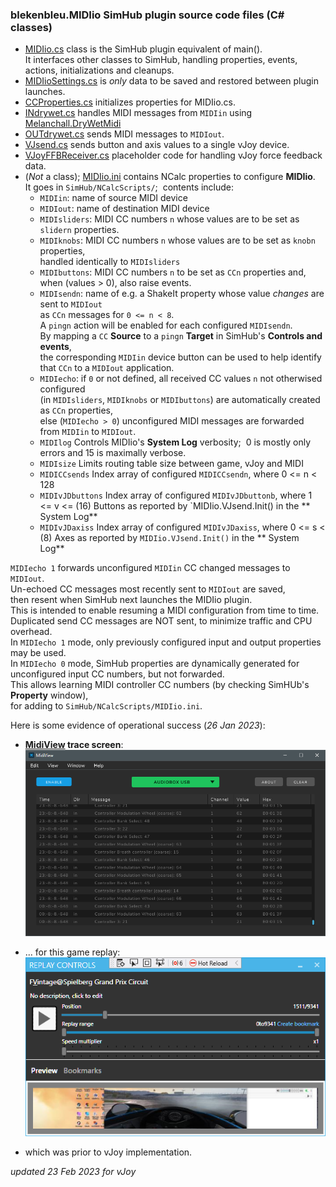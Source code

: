 ### blekenbleu.MIDIio SimHub plugin source code files (C# classes)
- [MIDIio.cs](../MIDIio.cs) class is the SimHub plugin equivalent of main().   
  It interfaces other classes to SimHub, handling properties, events, actions, initializations and cleanups.  
- [MIDIioSettings.cs](../MIDIioSettings.cs) is *only* data to be saved and restored between plugin launches.  
- [CCProperties.cs](../CCProperties.cs) initializes properties for MIDIio.cs.  
- [INdrywet.cs](../INdrywet.cs) handles MIDI messages from `MIDIin`
  using [Melanchall.DryWetMidi](https://github.com/melanchall/drywetmidi)  
- [OUTdrywet.cs](../OUTdrywet.cs) sends MIDI messages to `MIDIout`.  
- [VJsend.cs](../VJsend.cs) sends button and axis values to a single vJoy device.
- [VJoyFFBReceiver.cs](../VJoyFFBReceiver.cs) placeholder code for handling vJoy force feedback data.
- (*Not* a class);  [MIDIio.ini](../MIDIio.ini) contains NCalc properties to configure **MIDIio**.  
  It goes in `SimHub/NCalcScripts/`;&nbsp;  contents include:
  - `MIDIin`:        name of source MIDI device
  - `MIDIout`:       name of destination MIDI device
  - `MIDIsliders`:   MIDI CC numbers `n` whose values are to be set as `slidern` properties.  
  - `MIDIknobs`:     MIDI CC numbers `n` whose values are to be set as `knobn` properties,  
                     handled identically to `MIDIsliders`  
  - `MIDIbuttons`:   MIDI CC numbers `n` to be set as `CCn` properties and, when (values > 0), also raise events.  
  - `MIDIsendn`:     name of e.g. a ShakeIt property whose value *changes* are sent to `MIDIout`  
                      as `CCn` messages for `0 <= n < 8`.  
                     A `pingn` action will be enabled for each configured `MIDIsendn`.  
                     By mapping a `CC` **Source** to a `pingn` **Target** in SimHub's **Controls and events**,  
                     the corresponding `MIDIin` device button can be used
                     to help identify that `CCn` to a `MIDIout` application.  
  - `MIDIecho`:      if `0` or not defined, all received CC values `n` not otherwised configured  
                     (in `MIDIsliders`, `MIDIknobs` or `MIDIbuttons`) are automatically created as `CCn` properties,  
                     else (`MIDIecho > 0`) unconfigured MIDI messages are forwarded from `MIDIin` to `MIDIout`.
  - `MIDIlog`        Controls MIDIio's **System Log** verbosity;&nbsp; 0 is mostly only errors and 15 is maximally verbose.  
  - `MIDIsize`	     Limits routing table size between game, vJoy and MIDI
  - `MIDICCsends`    Index array of configured `MIDICCsendn`, where 0 <= n < 128
  - `MIDIvJDbuttons` Index array of configured `MIDIvJDbuttonb`, where 1 <= v <= (16) Buttons
                     as reported by `MIDIio.VJsend.Init() in the ** System Log**
  - `MIDIvJDaxiss`   Index array of configured `MIDIvJDaxiss`, where 0 <= s < (8) Axes
                     as reported by `MIDIio.VJsend.Init()` in the ** System Log**  

`MIDIecho 1` forwards unconfigured `MIDIin` CC changed messages to `MIDIout`.  
Un-echoed CC messages most recently sent to `MIDIout` are saved,  
then resent when SimHub next launches the MIDIio plugin.  
This is intended to enable resuming a MIDI configuration from time to time.  
Duplicated send CC messages are NOT sent, to minimize traffic and CPU overhead.  
In `MIDIecho 1` mode, only previously configured input and output properties may be used.  
In `MIDIecho 0` mode, SimHub properties are dynamically generated for unconfigured input CC numbers, but not forwarded.  
This allows learning MIDI controller CC numbers (by checking SimHUb's **Property** window),  
for adding to `SimHub/NCalcScripts/MIDIio.ini`.  

Here is some evidence of operational success (*26 Jan 2023*):  
- **[MidiView](https://hautetechnique.com/midi/midiview/) trace screen**:  
![](MidiView.png)  

- ... for this game replay:  
![](replay.png)  

- which was prior to vJoy implementation.  

 *updated 23 Feb 2023 for vJoy*  
